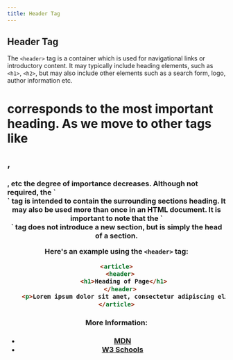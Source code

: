 ```yaml
---
title: Header Tag
---
```

## Header Tag

The `<header>` tag is a container which is used for navigational links or introductory content.
It may typically include heading elements, such as `<h1>`, `<h2>`, but may also include other elements such as a search form, logo, author information etc.
<h1> corresponds to the most important heading. As we move to other tags like <h2>, <h3>, etc the degree of importance decreases.
Although not required, the `<header>` tag is intended to contain the surrounding sections heading. It may also be used more than once in an HTML document. It is important to note that the `<header>` tag does not introduce a new section, but is simply the head of a section.

Here's an example using the `<header>` tag:

```html
<article>
  <header>
    <h1>Heading of Page</h1>
  </header>
    <p>Lorem ipsum dolor sit amet, consectetur adipiscing elit.</p>
</article>
```

#### More Information:
- [MDN](https://developer.mozilla.org/en-US/docs/Web/HTML/Element/header)
- [W3 Schools](https://www.w3schools.com/tags/tag_header.asp)



